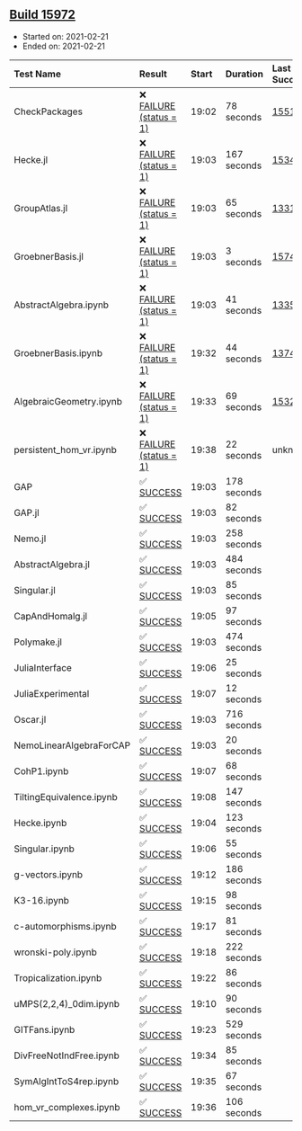 ## [Build 15972](https://oscarci.mathematik.uni-kl.de/job/oscar/15972/)

* Started on: 2021-02-21
* Ended on: 2021-02-21

| Test Name    | Result | Start | Duration | Last Success | First Failure |
|:-------------|:-------|:------|:---------|:-------------|:--------------|
| CheckPackages | ❌ [FAILURE (status = 1)](https://oscarci.mathematik.uni-kl.de/job/oscar/15972/artifact/logs/build-15972/CheckPackages.log) | 19:02 | 78 seconds | [15514](https://oscarci.mathematik.uni-kl.de/job/oscar/15514/) | [15515](https://oscarci.mathematik.uni-kl.de/job/oscar/15515/) |
| Hecke.jl | ❌ [FAILURE (status = 1)](https://oscarci.mathematik.uni-kl.de/job/oscar/15972/artifact/logs/build-15972/Hecke.jl.log) | 19:03 | 167 seconds | [15344](https://oscarci.mathematik.uni-kl.de/job/oscar/15344/) | [15348](https://oscarci.mathematik.uni-kl.de/job/oscar/15348/) |
| GroupAtlas.jl | ❌ [FAILURE (status = 1)](https://oscarci.mathematik.uni-kl.de/job/oscar/15972/artifact/logs/build-15972/GroupAtlas.jl.log) | 19:03 | 65 seconds | [13311](https://oscarci.mathematik.uni-kl.de/job/oscar/13311/) | [13312](https://oscarci.mathematik.uni-kl.de/job/oscar/13312/) |
| GroebnerBasis.jl | ❌ [FAILURE (status = 1)](https://oscarci.mathematik.uni-kl.de/job/oscar/15972/artifact/logs/build-15972/GroebnerBasis.jl.log) | 19:03 | 3 seconds | [15745](https://oscarci.mathematik.uni-kl.de/job/oscar/15745/) | [15746](https://oscarci.mathematik.uni-kl.de/job/oscar/15746/) |
| AbstractAlgebra.ipynb | ❌ [FAILURE (status = 1)](https://oscarci.mathematik.uni-kl.de/job/oscar/15972/artifact/logs/build-15972/AbstractAlgebra.ipynb.log) | 19:03 | 41 seconds | [13355](https://oscarci.mathematik.uni-kl.de/job/oscar/13355/) | [13356](https://oscarci.mathematik.uni-kl.de/job/oscar/13356/) |
| GroebnerBasis.ipynb | ❌ [FAILURE (status = 1)](https://oscarci.mathematik.uni-kl.de/job/oscar/15972/artifact/logs/build-15972/GroebnerBasis.ipynb.log) | 19:32 | 44 seconds | [13748](https://oscarci.mathematik.uni-kl.de/job/oscar/13748/) | [13749](https://oscarci.mathematik.uni-kl.de/job/oscar/13749/) |
| AlgebraicGeometry.ipynb | ❌ [FAILURE (status = 1)](https://oscarci.mathematik.uni-kl.de/job/oscar/15972/artifact/logs/build-15972/AlgebraicGeometry.ipynb.log) | 19:33 | 69 seconds | [15322](https://oscarci.mathematik.uni-kl.de/job/oscar/15322/) | [15323](https://oscarci.mathematik.uni-kl.de/job/oscar/15323/) |
| persistent_hom_vr.ipynb | ❌ [FAILURE (status = 1)](https://oscarci.mathematik.uni-kl.de/job/oscar/15972/artifact/logs/build-15972/persistent_hom_vr.ipynb.log) | 19:38 | 22 seconds | unknown | unknown |
| GAP | ✅ [SUCCESS](https://oscarci.mathematik.uni-kl.de/job/oscar/15972/artifact/logs/build-15972/GAP.log) | 19:03 | 178 seconds |  |  |
| GAP.jl | ✅ [SUCCESS](https://oscarci.mathematik.uni-kl.de/job/oscar/15972/artifact/logs/build-15972/GAP.jl.log) | 19:03 | 82 seconds |  |  |
| Nemo.jl | ✅ [SUCCESS](https://oscarci.mathematik.uni-kl.de/job/oscar/15972/artifact/logs/build-15972/Nemo.jl.log) | 19:03 | 258 seconds |  |  |
| AbstractAlgebra.jl | ✅ [SUCCESS](https://oscarci.mathematik.uni-kl.de/job/oscar/15972/artifact/logs/build-15972/AbstractAlgebra.jl.log) | 19:03 | 484 seconds |  |  |
| Singular.jl | ✅ [SUCCESS](https://oscarci.mathematik.uni-kl.de/job/oscar/15972/artifact/logs/build-15972/Singular.jl.log) | 19:03 | 85 seconds |  |  |
| CapAndHomalg.jl | ✅ [SUCCESS](https://oscarci.mathematik.uni-kl.de/job/oscar/15972/artifact/logs/build-15972/CapAndHomalg.jl.log) | 19:05 | 97 seconds |  |  |
| Polymake.jl | ✅ [SUCCESS](https://oscarci.mathematik.uni-kl.de/job/oscar/15972/artifact/logs/build-15972/Polymake.jl.log) | 19:03 | 474 seconds |  |  |
| JuliaInterface | ✅ [SUCCESS](https://oscarci.mathematik.uni-kl.de/job/oscar/15972/artifact/logs/build-15972/JuliaInterface.log) | 19:06 | 25 seconds |  |  |
| JuliaExperimental | ✅ [SUCCESS](https://oscarci.mathematik.uni-kl.de/job/oscar/15972/artifact/logs/build-15972/JuliaExperimental.log) | 19:07 | 12 seconds |  |  |
| Oscar.jl | ✅ [SUCCESS](https://oscarci.mathematik.uni-kl.de/job/oscar/15972/artifact/logs/build-15972/Oscar.jl.log) | 19:03 | 716 seconds |  |  |
| NemoLinearAlgebraForCAP | ✅ [SUCCESS](https://oscarci.mathematik.uni-kl.de/job/oscar/15972/artifact/logs/build-15972/NemoLinearAlgebraForCAP.log) | 19:03 | 20 seconds |  |  |
| CohP1.ipynb | ✅ [SUCCESS](https://oscarci.mathematik.uni-kl.de/job/oscar/15972/artifact/logs/build-15972/CohP1.ipynb.log) | 19:07 | 68 seconds |  |  |
| TiltingEquivalence.ipynb | ✅ [SUCCESS](https://oscarci.mathematik.uni-kl.de/job/oscar/15972/artifact/logs/build-15972/TiltingEquivalence.ipynb.log) | 19:08 | 147 seconds |  |  |
| Hecke.ipynb | ✅ [SUCCESS](https://oscarci.mathematik.uni-kl.de/job/oscar/15972/artifact/logs/build-15972/Hecke.ipynb.log) | 19:04 | 123 seconds |  |  |
| Singular.ipynb | ✅ [SUCCESS](https://oscarci.mathematik.uni-kl.de/job/oscar/15972/artifact/logs/build-15972/Singular.ipynb.log) | 19:06 | 55 seconds |  |  |
| g-vectors.ipynb | ✅ [SUCCESS](https://oscarci.mathematik.uni-kl.de/job/oscar/15972/artifact/logs/build-15972/g-vectors.ipynb.log) | 19:12 | 186 seconds |  |  |
| K3-16.ipynb | ✅ [SUCCESS](https://oscarci.mathematik.uni-kl.de/job/oscar/15972/artifact/logs/build-15972/K3-16.ipynb.log) | 19:15 | 98 seconds |  |  |
| c-automorphisms.ipynb | ✅ [SUCCESS](https://oscarci.mathematik.uni-kl.de/job/oscar/15972/artifact/logs/build-15972/c-automorphisms.ipynb.log) | 19:17 | 81 seconds |  |  |
| wronski-poly.ipynb | ✅ [SUCCESS](https://oscarci.mathematik.uni-kl.de/job/oscar/15972/artifact/logs/build-15972/wronski-poly.ipynb.log) | 19:18 | 222 seconds |  |  |
| Tropicalization.ipynb | ✅ [SUCCESS](https://oscarci.mathematik.uni-kl.de/job/oscar/15972/artifact/logs/build-15972/Tropicalization.ipynb.log) | 19:22 | 86 seconds |  |  |
| uMPS(2,2,4)_0dim.ipynb | ✅ [SUCCESS](https://oscarci.mathematik.uni-kl.de/job/oscar/15972/artifact/logs/build-15972/uMPS-2-2-4-_0dim.ipynb.log) | 19:10 | 90 seconds |  |  |
| GITFans.ipynb | ✅ [SUCCESS](https://oscarci.mathematik.uni-kl.de/job/oscar/15972/artifact/logs/build-15972/GITFans.ipynb.log) | 19:23 | 529 seconds |  |  |
| DivFreeNotIndFree.ipynb | ✅ [SUCCESS](https://oscarci.mathematik.uni-kl.de/job/oscar/15972/artifact/logs/build-15972/DivFreeNotIndFree.ipynb.log) | 19:34 | 85 seconds |  |  |
| SymAlgIntToS4rep.ipynb | ✅ [SUCCESS](https://oscarci.mathematik.uni-kl.de/job/oscar/15972/artifact/logs/build-15972/SymAlgIntToS4rep.ipynb.log) | 19:35 | 67 seconds |  |  |
| hom_vr_complexes.ipynb | ✅ [SUCCESS](https://oscarci.mathematik.uni-kl.de/job/oscar/15972/artifact/logs/build-15972/hom_vr_complexes.ipynb.log) | 19:36 | 106 seconds |  |  |
